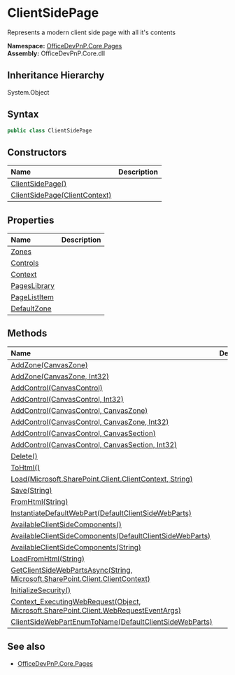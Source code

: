 # ClientSidePage
Represents a modern client side page with all it's contents  

**Namespace:** [OfficeDevPnP.Core.Pages](OfficeDevPnP.Core.Pages.md)  
**Assembly:** OfficeDevPnP.Core.dll  
## Inheritance Hierarchy
System.Object  
## Syntax
```C#
public class ClientSidePage
```
## Constructors
|**Name**|**Description**|
|:-----|:-----|
| [ClientSidePage()](OfficeDevPnP.Core.Pages.ClientSidePage.Constructor1details.md) | 
| [ClientSidePage(ClientContext)](OfficeDevPnP.Core.Pages.ClientSidePage.Constructor2details.md) | 
## Properties
|**Name**|**Description**|
|:-----|:-----|
| [Zones](OfficeDevPnP.Core.Pages.ClientSidePage.Zones.md) | 
| [Controls](OfficeDevPnP.Core.Pages.ClientSidePage.Controls.md) | 
| [Context](OfficeDevPnP.Core.Pages.ClientSidePage.Context.md) | 
| [PagesLibrary](OfficeDevPnP.Core.Pages.ClientSidePage.PagesLibrary.md) | 
| [PageListItem](OfficeDevPnP.Core.Pages.ClientSidePage.PageListItem.md) | 
| [DefaultZone](OfficeDevPnP.Core.Pages.ClientSidePage.DefaultZone.md) | 
## Methods
|**Name**|**Description**|
|:-----|:-----|
| [AddZone(CanvasZone)](OfficeDevPnP.Core.Pages.ClientSidePage.AddZoneCanvasZone.md) | 
| [AddZone(CanvasZone, Int32)](OfficeDevPnP.Core.Pages.ClientSidePage.AddZoneCanvasZoneInt32.md) | 
| [AddControl(CanvasControl)](OfficeDevPnP.Core.Pages.ClientSidePage.AddControlCanvasControl.md) | 
| [AddControl(CanvasControl, Int32)](OfficeDevPnP.Core.Pages.ClientSidePage.AddControlCanvasControlInt32.md) | 
| [AddControl(CanvasControl, CanvasZone)](OfficeDevPnP.Core.Pages.ClientSidePage.AddControlCanvasControlCanvasZone.md) | 
| [AddControl(CanvasControl, CanvasZone, Int32)](OfficeDevPnP.Core.Pages.ClientSidePage.AddControlCanvasControlCanvasZoneInt32.md) | 
| [AddControl(CanvasControl, CanvasSection)](OfficeDevPnP.Core.Pages.ClientSidePage.AddControlCanvasControlCanvasSection.md) | 
| [AddControl(CanvasControl, CanvasSection, Int32)](OfficeDevPnP.Core.Pages.ClientSidePage.AddControlCanvasControlCanvasSectionInt32.md) | 
| [Delete()](OfficeDevPnP.Core.Pages.ClientSidePage.Delete.md) | 
| [ToHtml()](OfficeDevPnP.Core.Pages.ClientSidePage.ToHtml.md) | 
| [Load(Microsoft.SharePoint.Client.ClientContext, String)](OfficeDevPnP.Core.Pages.ClientSidePage.LoadMicrosoft.SharePoint.Client.ClientContextString.md) | 
| [Save(String)](OfficeDevPnP.Core.Pages.ClientSidePage.SaveString.md) | 
| [FromHtml(String)](OfficeDevPnP.Core.Pages.ClientSidePage.FromHtmlString.md) | 
| [InstantiateDefaultWebPart(DefaultClientSideWebParts)](OfficeDevPnP.Core.Pages.ClientSidePage.InstantiateDefaultWebPartDefaultClientSideWebParts.md) | 
| [AvailableClientSideComponents()](OfficeDevPnP.Core.Pages.ClientSidePage.AvailableClientSideComponents.md) | 
| [AvailableClientSideComponents(DefaultClientSideWebParts)](OfficeDevPnP.Core.Pages.ClientSidePage.AvailableClientSideComponentsDefaultClientSideWebParts.md) | 
| [AvailableClientSideComponents(String)](OfficeDevPnP.Core.Pages.ClientSidePage.AvailableClientSideComponentsString.md) | 
| [LoadFromHtml(String)](OfficeDevPnP.Core.Pages.ClientSidePage.LoadFromHtmlString.md) | 
| [GetClientSideWebPartsAsync(String, Microsoft.SharePoint.Client.ClientContext)](OfficeDevPnP.Core.Pages.ClientSidePage.GetClientSideWebPartsAsyncStringMicrosoft.SharePoint.Client.ClientContext.md) | 
| [InitializeSecurity()](OfficeDevPnP.Core.Pages.ClientSidePage.InitializeSecurity.md) | 
| [Context_ExecutingWebRequest(Object, Microsoft.SharePoint.Client.WebRequestEventArgs)](OfficeDevPnP.Core.Pages.ClientSidePage.Context_ExecutingWebRequestObjectMicrosoft.SharePoint.Client.WebRequestEventArgs.md) | 
| [ClientSideWebPartEnumToName(DefaultClientSideWebParts)](OfficeDevPnP.Core.Pages.ClientSidePage.ClientSideWebPartEnumToNameDefaultClientSideWebParts.md) | 
## See also
- [OfficeDevPnP.Core.Pages](OfficeDevPnP.Core.Pages.md)
